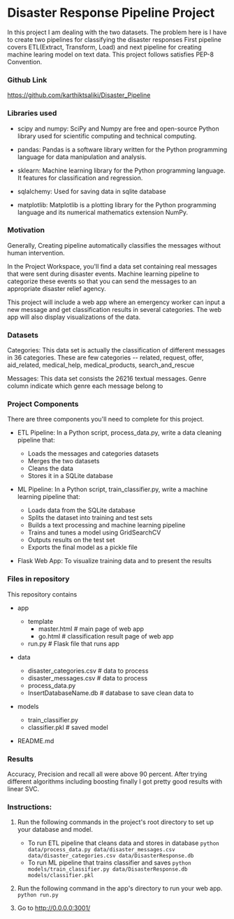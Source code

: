 # Disaster Response Pipeline Project


In this project I am dealing with the two datasets. The problem here is I have to create two pipelines for classifying the disaster responses First pipeline covers ETL(Extract, Transform, Load) and next pipeline for creating machine learing model on text data. This project follows satisfies PEP-8 Convention.


### Github Link

https://github.com/karthiktsaliki/Disaster_Pipeline

### Libraries used

* scipy and numpy: SciPy and Numpy are free and open-source Python library used for scientific computing and technical computing.

* pandas: Pandas is a software library written for the Python programming language for data manipulation and analysis.

* sklearn: Machine learning library for the Python programming language. It features for classification and regression.

* sqlalchemy: Used for saving data in sqlite database

* matplotlib: Matplotlib is a plotting library for the Python programming language and its numerical mathematics extension NumPy.


### Motivation

Generally, Creating pipeline automatically classifies the messages without human intervention.

In the Project Workspace, you'll find a data set containing real messages that were sent during disaster events. Machine learning pipeline to categorize these events so that you can send the messages to an appropriate disaster relief agency.

This project will include a web app where an emergency worker can input a new message and get classification results in several categories. The web app will also display visualizations of the data. 

### Datasets

Categories: This data set is actually the classification of different messages in 36 categories. These are few categories -- related, request, offer, aid_related, medical_help, medical_products, search_and_rescue

Messages: This data set consists the 26216 textual messages. Genre column indicate which genre each message belong to

### Project Components
There are three components you'll need to complete for this project.

* ETL Pipeline: In a Python script, process_data.py, write a data cleaning pipeline that:
    * Loads the messages and categories datasets
    * Merges the two datasets
    * Cleans the data
    * Stores it in a SQLite database

* ML Pipeline: In a Python script, train_classifier.py, write a machine learning pipeline that:
    * Loads data from the SQLite database
    * Splits the dataset into training and test sets
    * Builds a text processing and machine learning pipeline
    * Trains and tunes a model using GridSearchCV
    * Outputs results on the test set
    * Exports the final model as a pickle file
    
* Flask Web App: To visualize training data and to present the results



### Files in repository

This repository contains

* app
   * template
      * master.html  # main page of web app
      * go.html  # classification result page of web app
   * run.py  # Flask file that runs app

* data
  * disaster_categories.csv  # data to process 
  * disaster_messages.csv  # data to process
  * process_data.py
  * InsertDatabaseName.db   # database to save clean data to

* models
  * train_classifier.py
  * classifier.pkl  # saved model 

* README.md


### Results

Accuracy, Precision and recall all were above 90 percent. After trying different algorithms including boosting finally I got pretty good results with linear SVC.


### Instructions:
1. Run the following commands in the project's root directory to set up your database and model.

    - To run ETL pipeline that cleans data and stores in database
        `python data/process_data.py data/disaster_messages.csv data/disaster_categories.csv data/DisasterResponse.db`
    - To run ML pipeline that trains classifier and saves
        `python models/train_classifier.py data/DisasterResponse.db models/classifier.pkl`

2. Run the following command in the app's directory to run your web app.
    `python run.py`

3. Go to http://0.0.0.0:3001/

